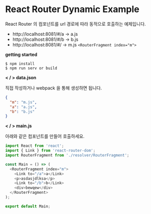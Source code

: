 # React Router Dynamic Example

React Router 의 컴포넌트를 url 경로에 따라 동적으로 호출하는 예제입니다.

- http://localhost:8081/#/a -> a.js 
- http://localhost:8081/#/b -> b.js 
- http://localhost:8081/#/ -> m.js `<RouterFragment index="m">`

**getting started**

```shell
$ npm install
$ npm run serv or build
```

**< / > data.json**

직접 작성하거나 webpack 을 통해 생성하면 됩니다.

```json
{
  "m": "m.js",
  "a": "a.js",
  "b": "b.js"
}
```

**< / > main.js**

아래와 같은 컴포넌트를 만들어 호출하세요.

```js
import React from 'react';
import { Link } from 'react-router-dom';
import RouterFragment from './resolver/RouterFragment';

const Main = () => (
  <RouterFragment index="m">
    <Link to="/a">a</Link>
    <p>asdasjdlksa</p>
    <Link to="/b">b</Link>
    <div>bewqew</div>
  </RouterFragment>
);

export default Main;
```